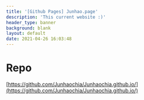 ```yaml
---
title: '[Github Pages] Junhao.page'
description: 'This current website :)'
header_type: banner
background: blank
layout: default
date: 2021-04-26 16:03:48
---
```

# Repo
[https://github.com/Junhaochia/Junhaochia.github.io/](https://github.com/Junhaochia/Junhaochia.github.io/)